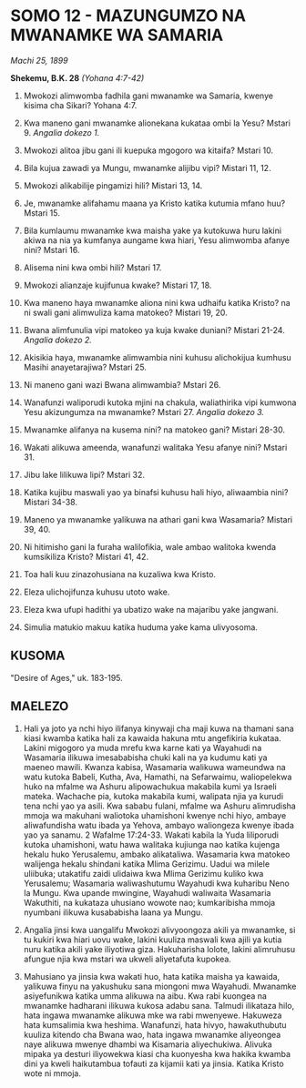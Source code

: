 # SOMO 12 - MAZUNGUMZO NA MWANAMKE WA SAMARIA

*Machi 25, 1899*

**Shekemu, B.K. 28**
*(Yohana 4:7-42)*

1. Mwokozi alimwomba fadhila gani mwanamke wa Samaria, kwenye kisima cha Sikari? Yohana 4:7.

2. Kwa maneno gani mwanamke alionekana kukataa ombi la Yesu? Mstari 9. *Angalia dokezo 1.*

3. Mwokozi alitoa jibu gani ili kuepuka mgogoro wa kitaifa? Mstari 10.

4. Bila kujua zawadi ya Mungu, mwanamke alijibu vipi? Mistari 11, 12.

5. Mwokozi alikabilije pingamizi hili? Mistari 13, 14.

6. Je, mwanamke alifahamu maana ya Kristo katika kutumia mfano huu? Mstari 15.

7. Bila kumlaumu mwanamke kwa maisha yake ya kutokuwa huru lakini akiwa na nia ya kumfanya aungame kwa hiari, Yesu alimwomba afanye nini? Mstari 16.

8. Alisema nini kwa ombi hili? Mstari 17.

9. Mwokozi alianzaje kujifunua kwake? Mistari 17, 18.

10. Kwa maneno haya mwanamke aliona nini kwa udhaifu katika Kristo? na ni swali gani alimwuliza kama matokeo? Mistari 19, 20.

11. Bwana alimfunulia vipi matokeo ya kuja kwake duniani? Mistari 21-24. *Angalia dokezo 2.*

12. Akisikia haya, mwanamke alimwambia nini kuhusu alichokijua kumhusu Masihi anayetarajiwa? Mstari 25.

13. Ni maneno gani wazi Bwana alimwambia? Mstari 26.

14. Wanafunzi waliporudi kutoka mjini na chakula, waliathirika vipi kumwona Yesu akizungumza na mwanamke? Mstari 27. *Angalia dokezo 3.*

15. Mwanamke alifanya na kusema nini? na matokeo gani? Mistari 28-30.

16. Wakati alikuwa ameenda, wanafunzi walitaka Yesu afanye nini? Mstari 31.

17. Jibu lake lilikuwa lipi? Mstari 32.

18. Katika kujibu maswali yao ya binafsi kuhusu hali hiyo, aliwaambia nini? Mistari 34-38.

19. Maneno ya mwanamke yalikuwa na athari gani kwa Wasamaria? Mistari 39, 40.

20. Ni hitimisho gani la furaha walilofikia, wale ambao walitoka kwenda kumsikiliza Kristo? Mistari 41, 42.

21. Toa hali kuu zinazohusiana na kuzaliwa kwa Kristo.

22. Eleza ulichojifunza kuhusu utoto wake.

23. Eleza kwa ufupi hadithi ya ubatizo wake na majaribu yake jangwani.

24. Simulia matukio makuu katika huduma yake kama ulivyosoma.

## KUSOMA

"Desire of Ages," uk. 183-195.

## MAELEZO

1. Hali ya joto ya nchi hiyo ilifanya kinywaji cha maji kuwa na thamani sana kiasi kwamba katika hali za kawaida hakuna mtu angefikiria kukataa. Lakini migogoro ya muda mrefu kwa karne kati ya Wayahudi na Wasamaria ilikuwa imesababisha chuki kali na ya kudumu kati ya maeneo mawili. Kwanza kabisa, Wasamaria walikuwa wameundwa na watu kutoka Babeli, Kutha, Ava, Hamathi, na Sefarwaimu, waliopelekwa huko na mfalme wa Ashuru alipowachukua makabila kumi ya Israeli mateka. Wachache pia, kutoka makabila kumi, walipata njia ya kurudi tena nchi yao ya asili. Kwa sababu fulani, mfalme wa Ashuru alimrudisha mmoja wa makuhani waliotoka uhamishoni kwenye nchi hiyo, ambaye aliwafundisha watu ibada ya Yehova, ambayo waliongeza kwenye ibada yao ya sanamu. 2 Wafalme 17:24-33. Wakati kabila la Yuda liliporudi kutoka uhamishoni, watu hawa walitaka kujiunga nao katika kujenga hekalu huko Yerusalemu, ambako alikataliwa. Wasamaria kwa matokeo walijenga hekalu shindani katika Mlima Gerizimu. Uadui wa milele uliibuka; utakatifu zaidi ulidaiwa kwa Mlima Gerizimu kuliko kwa Yerusalemu; Wasamaria waliwashutumu Wayahudi kwa kuharibu Neno la Mungu. Kwa upande mwingine, Wayahudi waliwaita Wasamaria Wakuthiti, na kukataza uhusiano wowote nao; kumkaribisha mmoja nyumbani ilikuwa kusababisha laana ya Mungu.

2. Angalia jinsi kwa uangalifu Mwokozi alivyoongoza akili ya mwanamke, si tu kukiri kwa hiari uovu wake, lakini kuuliza maswali kwa ajili ya kutia nuru katika akili yake iliyotiwa giza. Hakuharisha lolote, lakini alimruhusu afungue njia kwa mstari wa ukweli aliyetafuta kupokea.

3. Mahusiano ya jinsia kwa wakati huo, hata katika maisha ya kawaida, yalikuwa finyu na yakushuku sana miongoni mwa Wayahudi. Mwanamke asiyefunikwa katika umma alikuwa na aibu. Kwa rabi kuongea na mwanamke hadharani ilikuwa kukosa adabu sana. Talmudi ilikataza hilo, hata ingawa mwanamke alikuwa mke wa rabi mwenyewe. Hakuweza hata kumsalimia kwa heshima. Wanafunzi, hata hivyo, hawakuthubutu kuuliza kitendo cha Bwana wao, hata ingawa mwanamke aliyeongea naye alikuwa mwenye dhambi wa Kisamaria aliyechukiwa. Alivuka mipaka ya desturi iliyowekwa kiasi cha kuonyesha kwa hakika kwamba dini ya kweli haikutambua tofauti za kijamii kati ya jinsia. Katika Kristo wote ni mmoja.